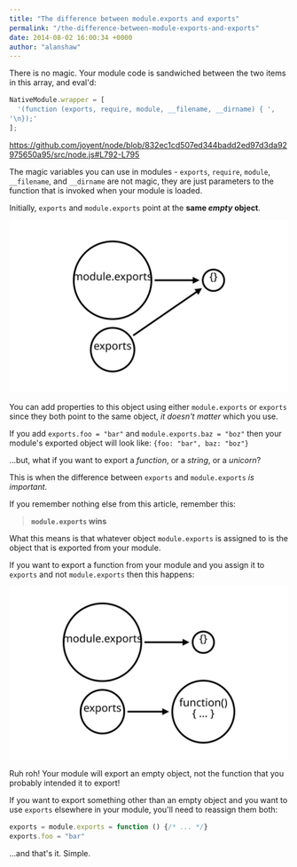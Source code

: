 ```yaml
---
title: "The difference between module.exports and exports"
permalink: "/the-difference-between-module-exports-and-exports"
date: 2014-08-02 16:00:34 +0000
author: "alanshaw"
---
```

There is no magic. Your module code is sandwiched between the two items in this array, and eval'd:
```js
NativeModule.wrapper = [
  '(function (exports, require, module, __filename, __dirname) { ',
'\n});'
];
```
https://github.com/joyent/node/blob/832ec1cd507ed344badd2ed97d3da92975650a95/src/node.js#L792-L795

The magic variables you can use in modules - `exports`, `require`, `module`, `__filename`, and `__dirname` are not magic, they are just parameters to the function that is invoked when your module is loaded.

Initially, `exports` and `module.exports` point at the **same _empty_ object**.

![](/content/images/2014/Aug/initial.svg)

You can add properties to this object using either `module.exports` or `exports` since they both point to the same object, _it doesn't matter_ which you use.

If you add `exports.foo = "bar"` and `module.exports.baz = "boz"` then your module's exported object will look like: `{foo: "bar", baz: "boz"}`

...but, what if you want to export a _function_, or a _string_, or a _unicorn_?

This is when the difference between `exports` and `module.exports` _is important_.

If you remember nothing else from this article, remember this:

> **`module.exports` wins**

What this means is that whatever object `module.exports` is assigned to is the object that is exported from your module.

If you want to export a function from your module and you assign it to `exports` and not `module.exports` then this happens:

![](/content/images/2014/Aug/bad-export.svg)

Ruh roh! Your module will export an empty object, not the function that you probably intended it to export!

If you want to export something other than an empty object and you want to use `exports` elsewhere in your module, you'll need to reassign them both:

```js
exports = module.exports = function () {/* ... */}
exports.foo = "bar"
```

...and that's it. Simple.
